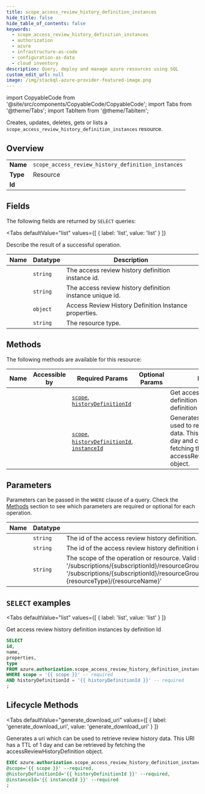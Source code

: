 ```yaml
--- 
title: scope_access_review_history_definition_instances
hide_title: false
hide_table_of_contents: false
keywords:
  - scope_access_review_history_definition_instances
  - authorization
  - azure
  - infrastructure-as-code
  - configuration-as-data
  - cloud inventory
description: Query, deploy and manage azure resources using SQL
custom_edit_url: null
image: /img/stackql-azure-provider-featured-image.png
---
```


import CopyableCode from '@site/src/components/CopyableCode/CopyableCode';
import Tabs from '@theme/Tabs';
import TabItem from '@theme/TabItem';

Creates, updates, deletes, gets or lists a <code>scope_access_review_history_definition_instances</code> resource.

## Overview
<table><tbody>
<tr><td><b>Name</b></td><td><code>scope_access_review_history_definition_instances</code></td></tr>
<tr><td><b>Type</b></td><td>Resource</td></tr>
<tr><td><b>Id</b></td><td><CopyableCode code="azure.authorization.scope_access_review_history_definition_instances" /></td></tr>
</tbody></table>

## Fields

The following fields are returned by `SELECT` queries:

<Tabs
    defaultValue="list"
    values={[
        { label: 'list', value: 'list' }
    ]}
>
<TabItem value="list">

Describe the result of a successful operation.

<table>
<thead>
    <tr>
    <th>Name</th>
    <th>Datatype</th>
    <th>Description</th>
    </tr>
</thead>
<tbody>
<tr>
    <td><CopyableCode code="id" /></td>
    <td><code>string</code></td>
    <td>The access review history definition instance id.</td>
</tr>
<tr>
    <td><CopyableCode code="name" /></td>
    <td><code>string</code></td>
    <td>The access review history definition instance unique id.</td>
</tr>
<tr>
    <td><CopyableCode code="properties" /></td>
    <td><code>object</code></td>
    <td>Access Review History Definition Instance properties.</td>
</tr>
<tr>
    <td><CopyableCode code="type" /></td>
    <td><code>string</code></td>
    <td>The resource type.</td>
</tr>
</tbody>
</table>
</TabItem>
</Tabs>

## Methods

The following methods are available for this resource:

<table>
<thead>
    <tr>
    <th>Name</th>
    <th>Accessible by</th>
    <th>Required Params</th>
    <th>Optional Params</th>
    <th>Description</th>
    </tr>
</thead>
<tbody>
<tr>
    <td><a href="#list"><CopyableCode code="list" /></a></td>
    <td><CopyableCode code="select" /></td>
    <td><a href="#parameter-scope"><code>scope</code></a>, <a href="#parameter-historyDefinitionId"><code>historyDefinitionId</code></a></td>
    <td></td>
    <td>Get access review history definition instances by definition Id</td>
</tr>
<tr>
    <td><a href="#generate_download_uri"><CopyableCode code="generate_download_uri" /></a></td>
    <td><CopyableCode code="exec" /></td>
    <td><a href="#parameter-scope"><code>scope</code></a>, <a href="#parameter-historyDefinitionId"><code>historyDefinitionId</code></a>, <a href="#parameter-instanceId"><code>instanceId</code></a></td>
    <td></td>
    <td>Generates a uri which can be used to retrieve review history data. This URI has a TTL of 1 day and can be retrieved by fetching the accessReviewHistoryDefinition object.</td>
</tr>
</tbody>
</table>

## Parameters

Parameters can be passed in the `WHERE` clause of a query. Check the [Methods](#methods) section to see which parameters are required or optional for each operation.

<table>
<thead>
    <tr>
    <th>Name</th>
    <th>Datatype</th>
    <th>Description</th>
    </tr>
</thead>
<tbody>
<tr id="parameter-historyDefinitionId">
    <td><CopyableCode code="historyDefinitionId" /></td>
    <td><code>string</code></td>
    <td>The id of the access review history definition.</td>
</tr>
<tr id="parameter-instanceId">
    <td><CopyableCode code="instanceId" /></td>
    <td><code>string</code></td>
    <td>The id of the access review history definition instance to generate a URI for.</td>
</tr>
<tr id="parameter-scope">
    <td><CopyableCode code="scope" /></td>
    <td><code>string</code></td>
    <td>The scope of the operation or resource. Valid scopes are: subscription (format: '/subscriptions/&#123;subscriptionId&#125;'), resource group (format: '/subscriptions/&#123;subscriptionId&#125;/resourceGroups/&#123;resourceGroupName&#125;', or resource (format: '/subscriptions/&#123;subscriptionId&#125;/resourceGroups/&#123;resourceGroupName&#125;/providers/&#123;resourceProviderNamespace&#125;/[&#123;parentResourcePath&#125;/]&#123;resourceType&#125;/&#123;resourceName&#125;'</td>
</tr>
</tbody>
</table>

## `SELECT` examples

<Tabs
    defaultValue="list"
    values={[
        { label: 'list', value: 'list' }
    ]}
>
<TabItem value="list">

Get access review history definition instances by definition Id

```sql
SELECT
id,
name,
properties,
type
FROM azure.authorization.scope_access_review_history_definition_instances
WHERE scope = '{{ scope }}' -- required
AND historyDefinitionId = '{{ historyDefinitionId }}' -- required
;
```
</TabItem>
</Tabs>


## Lifecycle Methods

<Tabs
    defaultValue="generate_download_uri"
    values={[
        { label: 'generate_download_uri', value: 'generate_download_uri' }
    ]}
>
<TabItem value="generate_download_uri">

Generates a uri which can be used to retrieve review history data. This URI has a TTL of 1 day and can be retrieved by fetching the accessReviewHistoryDefinition object.

```sql
EXEC azure.authorization.scope_access_review_history_definition_instances.generate_download_uri 
@scope='{{ scope }}' --required, 
@historyDefinitionId='{{ historyDefinitionId }}' --required, 
@instanceId='{{ instanceId }}' --required
;
```
</TabItem>
</Tabs>
